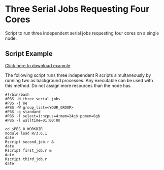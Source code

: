 # Three Serial Jobs Requesting Four Cores
Script to run three independent serial jobs requesting four cores on a single node. 

## Script Example
[Click here to download example](four_core_three_serial_job.tar.gz)

The following script runs three independent R scripts simultaneously by running two as background processes. Any executable can be used with this method. Do not assign more resources than the node has. 
```
#!/bin/bash
#PBS -N three_serial_jobs
#PBS -j oe
#PBS -W group_list=<YOUR_GROUP>
#PBS -q standard
#PBS -l select=1:ncpus=4:mem=24gb:pcmem=6gb
#PBS -l walltime=01:00:00

cd $PBS_O_WORKDIR
module load R/3.6.1
date
Rscript second_job.r &
date
Rscript first_job.r &
date
Rscript third_job.r
date
```
